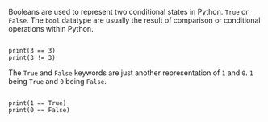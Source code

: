 Booleans are used to represent two conditional states in Python. `True` or `False`. The `bool` datatype are usually the result of comparison or conditional operations within Python.

<codeblock language="python" type="lesson">
<code>
print(3 == 3)
print(3 != 3)
</code>
</codeblock>

The `True` and `False` keywords are just another representation of `1` and `0`. `1` being `True` and `0` being `False`.

<codeblock language="python" type="lesson">
<code>
print(1 == True)
print(0 == False)
</code>
</codeblock>